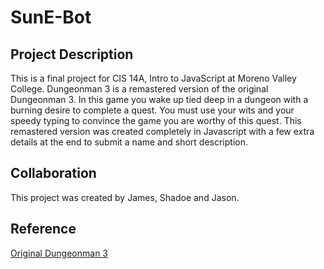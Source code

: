 # SunE-Bot

## Project Description
This is a final project for CIS 14A, Intro to JavaScript at Moreno Valley College. Dungeonman 3 is a remastered version of the original Dungeonman 3. In this game you wake up tied deep in a dungeon with a burning desire to complete a quest. You must use your wits and your speedy typing to convince the game you are worthy of this quest. This remastered version was created completely in Javascript with a few extra details at the end to submit a name and short description.  

## Collaboration
This project was created by James, Shadoe and Jason.

## Reference
[Original Dungeonman 3](http://homestarrunner.com/dman3.html)
